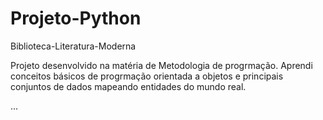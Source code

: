 # Projeto-Python
 Biblioteca-Literatura-Moderna

Projeto desenvolvido na matéria de Metodologia de progrmação. Aprendi conceitos básicos de progrmação orientada a objetos e principais conjuntos de dados mapeando entidades do  mundo real. 

...


